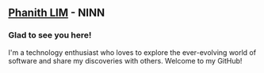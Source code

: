 ## [Phanith LIM](https://phanithlim.netlify.app) - NINN
### Glad to see you here!  
I'm a technology enthusiast who loves to explore the ever-evolving world of software and share my discoveries with others. Welcome to my GitHub!
<br/>  
